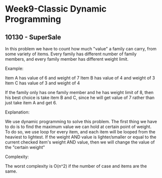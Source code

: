   # Week9-Classic Dynamic Programming

## 10130 - SuperSale

In this problem we have to count how much "value" a family can carry, from some variety of items. Every family has different number of 
family members, and every family member has different weight limit.

Example:

Item A has value of 6 and weight of 7
Item B has value of 4 and weight of 3
Item C has value of 3 and weight of 4

If the family only has one family member and he has weight limit of 8, then his best choice is take item B and C, since he will get value of 7 rather than just take item A and get 6.

Explanation: 

We use dynamic programming to solve this problem. The first thing we have to do is to find the maximum value we can hold at certain point of weight. To do so, we use loop for every item, and each item will be looped from the heaviest to lightest. If the weight AND value is lighter/smaller or equal to the current checked item's weight AND value, then we will change the value of the "certain weight"


Complexity:

The worst complexity is O(n^2) if the number of case and items are the same.
